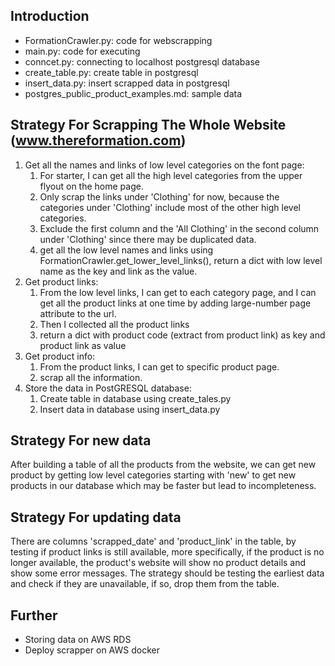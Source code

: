 ## Introduction
- FormationCrawler.py: code for webscrapping
- main.py: code for executing
- conncet.py: connecting to localhost postgresql database
- create_table.py: create table in postgresql
- insert_data.py: insert scrapped data in postgresql
- postgres_public_product_examples.md: sample data

## Strategy For Scrapping The Whole Website (www.thereformation.com)
1. Get all the names and links of low level categories on the font page:
   1. For starter, I can get all the high level categories from the upper flyout on the home page.
   2. Only scrap the links under 'Clothing' for now, because the categories under 'Clothing' include most of the other high level categories.
   3. Exclude the first column and the 'All Clothing' in the second column under 'Clothing' since there may be duplicated data.
   4. get all the low level names and links using FormationCrawler.get_lower_level_links(), return a dict with low level name as the key and link as the value.
2. Get product links:
   1. From the low level links, I can get to each category page, and I can get all the product links at one time by adding large-number page attribute to the url. 
   2. Then I collected all the product links
   3. return a dict with product code (extract from product link) as key and product link as value
3. Get product info:
   1. From the product links, I can get to specific product page.
   2. scrap all the information.
4. Store the data in PostGRESQL database:
   1. Create table in database using create_tales.py
   2. Insert data in database using insert_data.py

## Strategy For new data
After building a table of all the products from the website, we can get new product by getting low level categories starting with 'new' to get new products in our database which may be faster but lead to incompleteness.

## Strategy For updating data
There are columns 'scrapped_date' and 'product_link' in the table, by testing if product links is still available, more specifically, if the product is no longer available, the product's website will show no product details and show some error messages.
The strategy should be testing the earliest data and check if they are unavailable, if so, drop them from the table.

## Further
- Storing data on AWS RDS
- Deploy scrapper on AWS docker
